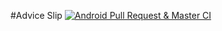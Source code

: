 #Advice Slip [![Android Pull Request & Master CI](https://github.com/David-Hackro/Advice-Slip/actions/workflows/android-master.yml/badge.svg)](https://github.com/David-Hackro/Advice-Slip/actions/workflows/android-master.yml)


